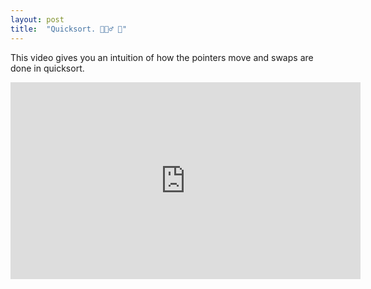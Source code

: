 ```yaml
---
layout: post
title:  "Quicksort. 🏃🏼‍♂️ 🔄"
---
```


This video gives you an intuition of how the pointers move and swaps are done in quicksort.

<iframe width="560" height="315" src="https://www.youtube.com/embed/KsxCzFMW85k" frameborder="0" allow="accelerometer; autoplay; encrypted-media; gyroscope; picture-in-picture" allowfullscreen></iframe>
